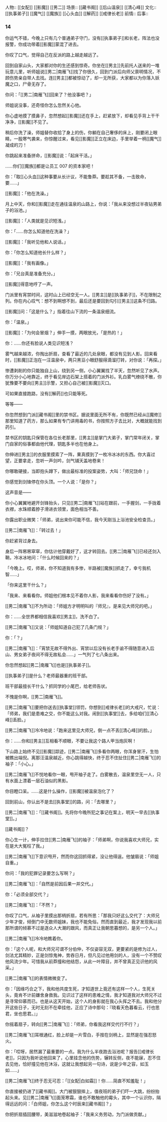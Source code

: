 人物:: [[女配]] [[影魔]] [[男二]]
场景:: [[藏书阁]] [[后山温泉]] [[清心峰]] 
文化:: [[执事弟子]] [[魔气]] [[魔族]] [[心头血]] [[解药]] [[戒律长老]]
前情:: 
后事:: 


### 14

你运气不错，今晚上只有几个普通弟子守门，没有[[执事弟子]]和长老，阵法也没报警，你成功带着[[影魔]]蒙混了进去。

你叹了口气，觉得自己在反派的路上越走越远了。

回到自家山头，大家都对你的生还感到惊奇。你坐在[[男主]]先前托人送来的一堆玩意儿里，听师姐说[[男二|南雁飞]]找了你很久，回到门派后向师父禀明情况，不顾伤势亲自带人去找。连[[男主]]都被惊动了，却一无所获，大家都以为你落入妖魔之口，尸骨无存了。

你问：「[[男二|南雁飞]]回来了？他没事吧？」

师姐说没事，还奇怪你怎么忽然关心他。

你心虚地摸了摸鼻子，忽然想起[[影魔]]还在手上，赶紧放下，却看见手背上干干净净，[[影魔]]不见了。

稍后你洗了澡，师姐替你收拾了身上的伤，你躺在自己奢侈的床上，刚要闭上眼睛，一股寒气袭来，你惊醒过来，看见[[影魔]]正立在床边，手里举着一柄[[魔气]]凝成的刀！

你跳起来准备拼命，[[影魔]]说：「起床干活。」

……你们[[魔族]]都是让员工 007 的资本家吧！

你：「取[[心头血]]这种事要从长计议，不能鲁莽。要趁其不备，一击致命，要……」

[[影魔]]：「他在洗澡。」

月上中天，你和[[影魔]]走在通往温泉的山路上，你说：「我从来没想过半夜钻男弟子的浴池。」

[[影魔]]：「人类就是见识短浅。」

你：「……你怎么知道他在洗澡？」

[[影魔]]：「我听见他和人说话。」

你：「你怎么知道他长什么样？」

[[影魔]]：「我有画像。」

你：「兄台真是准备充分。」

[[影魔]]得意地哼了一声。

门派里有宵禁时间，这时山上已经空无一人。[[男主]]是[[执事弟子]]，不在限制之列。你在内心叹气：想不到啊想不到，最后还是要回到勾引[[男主]]这条不归路。

[[影魔]]问：「这是什么？」指着往山下流的一条温泉细流。

你：「温泉。」

[[影魔]]：「为何会冒烟？」伸手一摸，两眼放光，「是热的！」

你：……你还有脸说人类见识短浅？

雾气越来越浓，你掏出折扇，查看了最近的几处泉眼，都没有见到人影。回来看时，[[影魔]]正泡在一汪温泉中，两只黑豆小眼舒服得滴溜打转，对你说：「再探。」

惨遭剥削的你只能独自上山，绕到另一侧，小心翼翼找了半天，忽然听见了水声。你万分小心地靠近，终于看见岸边石架上搭着的门派外衫。乳白雾气缭绕不散，你犹豫要不要向[[男主]]示警，又担心自己被[[影魔]]灭口。

可如果直接跑路，没有[[解药]]也只能等死。

等等——

你忽然想到门派[[藏书阁]]里的禁书区。据说里面无所不有，你既然已经从[[魔修]]那里知道了药方，那么如果有专门讲用毒的书，你按照方子去比对，大概就能找到药引。

禁书区的钥匙只保管在各位长老那里，[[男主]]是掌门大弟子，掌门常年闭关，掌门自家的俗事都由他代理，钥匙多半也在他身上。

你伸进[[男主]]的衣服里摸索了一阵，果真摸到了一枚冷冰冰的东西。你大喜过望，正要拿走，忽听一声剑吟，剑气铺天盖地卷来！

你哪敢硬接，当即抱头蹲下，做出最标准的投案姿势，大叫：「师兄饶命！」

你感觉到剑锋停在你头顶。一个人说：「是你？」

这声音是——

你小心翼翼地避开剑锋抬头，只见[[男二|南雁飞]]站在跟前，一手握剑，一手拢着衣襟，水珠顺着脖子滑进衣领里，面色相当不善。

你露出职业微笑：「师弟，说出来你可能不信，我今天刚当上浴池安全检查员。」

[[男二|南雁飞]]：「转过去！」

你赶紧背过身去。

身后一阵窸窸窣窣，你估计他穿戴好了，这才转回去。[[男二|南雁飞]]已经还剑入鞘，冷冰冰地问：「什么时候回来的？」

「今晚上。哎，师弟，你不知道我有多惨，半路被[[魔族]]抓走了，幸亏我机智……」

「你来这里干什么？」

「我来、来看看你。师姐他们根本见不着你人影，我来看看你伤好了没有。」

[[男二|南雁飞]]不为所动：「师姐方才明明叫的『师兄』，是来见大师兄的吧。」

你：……全世界都相信我喜欢[[男主]]，洗不白了。

[[男二|南雁飞]]又说：「师姐知道自己犯了几条门规？」

你：「？」

[[男二|南雁飞]]：「宵禁无故不得外出、宵禁以后没有长老手谕不得随意进入后山、男女弟子夜间不得无故私会……」一气列了七八条出来。

你忽然想起[[男二|南雁飞]]也是[[执事弟子]]。

[[执事弟子]]是什么？老师最器重的班干部。

班干部最擅长干什么？抓同学的小尾巴，给老师告状。

不愧是你啊，[[男二|南雁飞]]。

[[男二|南雁飞]]要把你送去[[执事堂]]领罚，你想到[[戒律长老]]的大戒尺，忙说：「师弟，我们是患难之交，你不能这么对我。闹到[[执事堂]]去，多给咱们[[清心峰]]丢脸。」

[[男二|南雁飞]]冷冷地说：「跑来这里见大师兄，倒一点不丢[[清心峰]]的脸。」

你：……你和[[男主]]互相看不顺眼，不要让我这个路人甲当炮灰啊！

下山路上始终不见[[影魔]]踪迹，[[男二|南雁飞]]多看你两眼，你浑身冒汗，生怕被瞧出端倪。离那汪温泉越近，你心跳得越快，终于忍不住扯住[[男二|南雁飞]]的袖子：「小心。」

[[男二|南雁飞]]不悦地看你一眼，甩开袖子走了。白雾散去，温泉里空无一人，只有水面上漂着一层石油似的黑影。

你目瞪口呆。……这是什么操作，[[影魔]]被温泉泡化了？

回到前山，你认出不是去[[执事堂]]的路，问：「去哪里？」

[[男二|南雁飞]]：「[[藏书阁]]。先将你今晚所犯之事记在案上，明天一早去[[执事堂]]。」

[[藏书阁]]？

你心生一计，伸手拉住[[男二|南雁飞]]的袖子：「师弟啊，你说我喜欢大师兄，实在是大大冤枉了我。」

[[男二|南雁飞]]下意识甩开，然而你这回抓得紧，没让他得逞。他皱眉说：「师姐自重。」

你问：「我的犯罪记录要怎么写啊？」

[[男二|南雁飞]]：「自然是前因后果一并交代。」

你：「必须全部交代？」

[[男二|南雁飞]]：「不然？」

你叹了口气，从袖子里摸出那柄折扇，若有所思：「那我只好这么交代了：大师兄少年才俊，倾倒门中无数师姐妹，我也不能免俗。然而直到最近，我才发现我以前那所谓的倾慕不过是逐众人大潮的跟风，而真正让我朝思暮想的，是另一个人。」

[[男二|南雁飞]]冷冷地瞧着你。

你：「这个人呢，和大师兄可谓不分伯仲，不仅姿容无双，更要紧的是修为过人，剑法尤其精妙，正是剑惊鬼神，势吞日月，但凡见过他用剑的人，没有一个不赞叹他风流少年。可惜我从前莽撞和他结怨，从此一叶障目，并不曾真正见识他的风采。」

[[男二|南雁飞]]的表情微微变了。

你：「因缘巧合之下，我和他共度生死，才知道世上竟还有这样一个人，生死关头，竟肯不计前嫌舍身救我。见识过了这样的患难之情，我才知道我对大师兄不过是寻常仰慕而已。也是从这天开始，这个人的身影就在我心头挥之不去。我和他分开这些日子，无时无刻不在牵挂他，正应了诗中那句：『晓看天色暮看云，行也思君，坐也思君。』」

你摇着扇子，转向[[男二|南雁飞]]：「师弟，你看我这样交代行不行？」

[[男二|南雁飞]]耳根通红，脸上却是一片雪白，手按在剑柄上，显然是在强忍怒火。

你：「哎呀，居然漏了最重要的一点。我为什么半夜跑去浴池呢？报告[[戒律长老]]，只因为我听说他回来了，心里挂念他的伤势，辗转反侧，夜不能寐，忍不住去见他，恰好撞见他在沐浴，这就让我想起另一句诗，说是少年之容，如玉如……」

[[男二|南雁飞]]终于忍无可忍：「[[女配|白如霜]]！你……简直不知羞耻！」

你直接被扔进了[[藏书阁]]。大门被狠狠摔上，值夜班的弟子们吓一大跳，纷纷抬起头来。见[[男二|南雁飞]]面笼寒霜，谁也不敢触他的霉头，其中一个认识你，隔得远远的问：「白师姐，你怎么这个时辰来[[藏书阁]]？」

你把折扇插回腰带，美滋滋地卷起袖子：「我来义务劳动，为门派做贡献。」